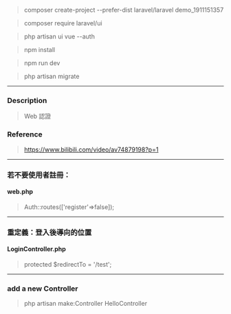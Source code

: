 > composer create-project --prefer-dist laravel/laravel demo_1911151357

> composer require laravel/ui

> php artisan ui vue --auth

> npm install 

> npm run dev

> php artisan migrate

-------------------

### Description
> Web 認證

### Reference

> https://www.bilibili.com/video/av74879198?p=1

-------------------
### 若不要使用者註冊：
#### web.php
> Auth::routes(['register'=>false]);

-------------

### 重定義：登入後導向的位置
#### LoginController.php
> protected $redirectTo = '/test';


----------

### add a new Controller

> php artisan make:Controller HelloController

